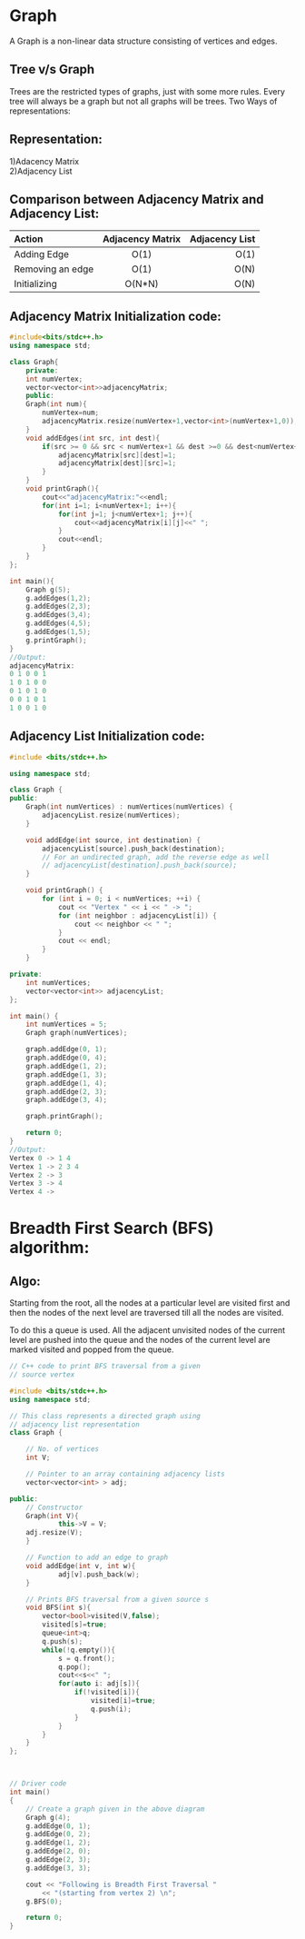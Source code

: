 # Graph 
A Graph is a non-linear data structure consisting of vertices and edges.
<br/>
## Tree v/s Graph
Trees are the restricted types of graphs, just with some more rules. Every tree will always be a graph but not all graphs will be trees.
Two Ways of representations: <br/>

## Representation:
1)Adacency Matrix  <br/>
2)Adjacency List

## Comparison between Adjacency Matrix and Adjacency List: <br/>

| Action |Adjacency Matrix |Adjacency List | 
| :---         |     :---:      |          ---: |       
|Adding Edge| O(1)    | 	O(1)   | 
| Removing an edge     | O(1)       | O(N)     |
| Initializing     | O(N*N)       | O(N)     |

## Adjacency Matrix Initialization code:
```C++
#include<bits/stdc++.h>
using namespace std;

class Graph{
    private:
    int numVertex;
    vector<vector<int>>adjacencyMatrix;
    public:
    Graph(int num){
        numVertex=num;
        adjacencyMatrix.resize(numVertex+1,vector<int>(numVertex+1,0));
    }
    void addEdges(int src, int dest){
        if(src >= 0 && src < numVertex+1 && dest >=0 && dest<numVertex+1){
            adjacencyMatrix[src][dest]=1;
            adjacencyMatrix[dest][src]=1;
        }
    }
    void printGraph(){
        cout<<"adjacencyMatrix:"<<endl;
        for(int i=1; i<numVertex+1; i++){
            for(int j=1; j<numVertex+1; j++){
                cout<<adjacencyMatrix[i][j]<<" ";
            }
            cout<<endl;
        }
    }
};

int main(){
    Graph g(5);
    g.addEdges(1,2);
    g.addEdges(2,3);
    g.addEdges(3,4);
    g.addEdges(4,5);
    g.addEdges(1,5);
    g.printGraph();
}
//Output:
adjacencyMatrix:
0 1 0 0 1 
1 0 1 0 0 
0 1 0 1 0 
0 0 1 0 1 
1 0 0 1 0
```
## Adjacency List Initialization code:
```C++
#include <bits/stdc++.h>

using namespace std;

class Graph {
public:
    Graph(int numVertices) : numVertices(numVertices) {
        adjacencyList.resize(numVertices);
    }

    void addEdge(int source, int destination) {
        adjacencyList[source].push_back(destination);
        // For an undirected graph, add the reverse edge as well
        // adjacencyList[destination].push_back(source);
    }

    void printGraph() {
        for (int i = 0; i < numVertices; ++i) {
            cout << "Vertex " << i << " -> ";
            for (int neighbor : adjacencyList[i]) {
                cout << neighbor << " ";
            }
            cout << endl;
        }
    }

private:
    int numVertices;
    vector<vector<int>> adjacencyList;
};

int main() {
    int numVertices = 5;
    Graph graph(numVertices);

    graph.addEdge(0, 1);
    graph.addEdge(0, 4);
    graph.addEdge(1, 2);
    graph.addEdge(1, 3);
    graph.addEdge(1, 4);
    graph.addEdge(2, 3);
    graph.addEdge(3, 4);

    graph.printGraph();

    return 0;
}
//Output:
Vertex 0 -> 1 4 
Vertex 1 -> 2 3 4 
Vertex 2 -> 3 
Vertex 3 -> 4 
Vertex 4 -> 

```

# Breadth First Search (BFS) algorithm:
## Algo:
Starting from the root, all the nodes at a particular level are visited first and then the nodes of the next level are traversed till all the nodes are visited.

To do this a queue is used. All the adjacent unvisited nodes of the current level are pushed into the queue and the nodes of the current level are marked visited and popped from the queue.

```C++
// C++ code to print BFS traversal from a given
// source vertex

#include <bits/stdc++.h>
using namespace std;

// This class represents a directed graph using
// adjacency list representation
class Graph {

	// No. of vertices
	int V;

	// Pointer to an array containing adjacency lists
	vector<vector<int> > adj;

public:
	// Constructor
	Graph(int V){
	    	this->V = V;
	adj.resize(V);
	}

	// Function to add an edge to graph
	void addEdge(int v, int w){
	    	adj[v].push_back(w);
	}

	// Prints BFS traversal from a given source s
	void BFS(int s){
	    vector<bool>visited(V,false);
	    visited[s]=true;
	    queue<int>q;
	    q.push(s);
	    while(!q.empty()){
	        s = q.front();
	        q.pop();
	        cout<<s<<" ";
	        for(auto i: adj[s]){
	            if(!visited[i]){
	                visited[i]=true;
	                q.push(i);
	            }
	        }
	    }
	}
};



// Driver code
int main()
{
	// Create a graph given in the above diagram
	Graph g(4);
	g.addEdge(0, 1);
	g.addEdge(0, 2);
	g.addEdge(1, 2);
	g.addEdge(2, 0);
	g.addEdge(2, 3);
	g.addEdge(3, 3);

	cout << "Following is Breadth First Traversal "
		<< "(starting from vertex 2) \n";
	g.BFS(0);

	return 0;
}

```




